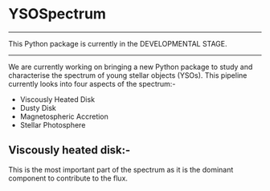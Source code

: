 # YSOSpectrum
*******************************
This Python package is currently in the DEVELOPMENTAL STAGE.
*******************************
We are currently working on bringing a new Python package to study and characterise the spectrum of young stellar objects (YSOs).
This pipeline currently looks into four aspects of the spectrum:-
- Viscously Heated Disk
- Dusty Disk
- Magnetospheric Accretion
- Stellar Photosphere

## Viscously heated disk:-
This is the most important part of the spectrum as it is the dominant component to contribute to the flux. 
